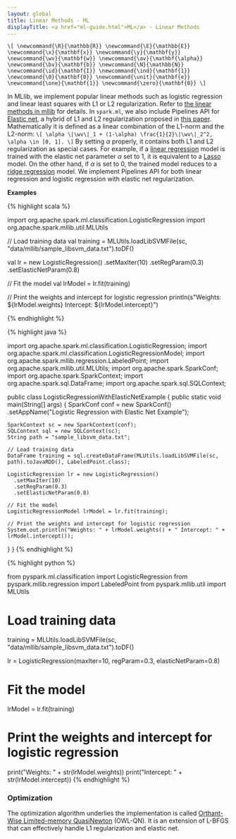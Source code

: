 ```yaml
---
layout: global
title: Linear Methods - ML
displayTitle: <a href="ml-guide.html">ML</a> - Linear Methods
---
```



`\[
\newcommand{\R}{\mathbb{R}}
\newcommand{\E}{\mathbb{E}}
\newcommand{\x}{\mathbf{x}}
\newcommand{\y}{\mathbf{y}}
\newcommand{\wv}{\mathbf{w}}
\newcommand{\av}{\mathbf{\alpha}}
\newcommand{\bv}{\mathbf{b}}
\newcommand{\N}{\mathbb{N}}
\newcommand{\id}{\mathbf{I}}
\newcommand{\ind}{\mathbf{1}}
\newcommand{\0}{\mathbf{0}}
\newcommand{\unit}{\mathbf{e}}
\newcommand{\one}{\mathbf{1}}
\newcommand{\zero}{\mathbf{0}}
\]`


In MLlib, we implement popular linear methods such as logistic regression and linear least squares with L1 or L2 regularization. Refer to [the linear methods in mllib](mllib-linear-methods.html) for details. In `spark.ml`, we also include Pipelines API for [Elastic net](http://en.wikipedia.org/wiki/Elastic_net_regularization), a hybrid of L1 and L2 regularization proposed in [this paper](http://users.stat.umn.edu/~zouxx019/Papers/elasticnet.pdf). Mathematically it is defined as a linear combination of the L1-norm and the L2-norm:
`\[
\alpha \|\wv\|_1 + (1-\alpha) \frac{1}{2}\|\wv\|_2^2, \alpha \in [0, 1].
\]`
By setting $\alpha$ properly, it contains both L1 and L2 regularization as special cases. For example, if a [linear regression](https://en.wikipedia.org/wiki/Linear_regression) model is trained with the elastic net parameter $\alpha$ set to $1$, it is equivalent to a [Lasso](http://en.wikipedia.org/wiki/Least_squares#Lasso_method) model. On the other hand, if $\alpha$ is set to $0$, the trained model reduces to a [ridge regression](http://en.wikipedia.org/wiki/Tikhonov_regularization) model. We implement Pipelines API for both linear regression and logistic regression with elastic net regularization.

**Examples**

<div class="codetabs">

<div data-lang="scala" markdown="1">

{% highlight scala %}

import org.apache.spark.ml.classification.LogisticRegression
import org.apache.spark.mllib.util.MLUtils

// Load training data
val training = MLUtils.loadLibSVMFile(sc, "data/mllib/sample_libsvm_data.txt").toDF()

val lr = new LogisticRegression()
  .setMaxIter(10)
  .setRegParam(0.3)
  .setElasticNetParam(0.8)

// Fit the model
val lrModel = lr.fit(training)

// Print the weights and intercept for logistic regression
println(s"Weights: ${lrModel.weights} Intercept: ${lrModel.intercept}")

{% endhighlight %}

</div>

<div data-lang="java" markdown="1">

{% highlight java %}

import org.apache.spark.ml.classification.LogisticRegression;
import org.apache.spark.ml.classification.LogisticRegressionModel;
import org.apache.spark.mllib.regression.LabeledPoint;
import org.apache.spark.mllib.util.MLUtils;
import org.apache.spark.SparkConf;
import org.apache.spark.SparkContext;
import org.apache.spark.sql.DataFrame;
import org.apache.spark.sql.SQLContext;

public class LogisticRegressionWithElasticNetExample {
  public static void main(String[] args) {
    SparkConf conf = new SparkConf()
      .setAppName("Logistic Regression with Elastic Net Example");

    SparkContext sc = new SparkContext(conf);
    SQLContext sql = new SQLContext(sc);
    String path = "sample_libsvm_data.txt";

    // Load training data
    DataFrame training = sql.createDataFrame(MLUtils.loadLibSVMFile(sc, path).toJavaRDD(), LabeledPoint.class);

    LogisticRegression lr = new LogisticRegression()
      .setMaxIter(10)
      .setRegParam(0.3)
      .setElasticNetParam(0.8)

    // Fit the model
    LogisticRegressionModel lrModel = lr.fit(training);

    // Print the weights and intercept for logistic regression
    System.out.println("Weights: " + lrModel.weights() + " Intercept: " + lrModel.intercept());
  }
}
{% endhighlight %}
</div>

<div data-lang="python" markdown="1">

{% highlight python %}

from pyspark.ml.classification import LogisticRegression
from pyspark.mllib.regression import LabeledPoint
from pyspark.mllib.util import MLUtils

# Load training data
training = MLUtils.loadLibSVMFile(sc, "data/mllib/sample_libsvm_data.txt").toDF()

lr = LogisticRegression(maxIter=10, regParam=0.3, elasticNetParam=0.8)

# Fit the model
lrModel = lr.fit(training)

# Print the weights and intercept for logistic regression
print("Weights: " + str(lrModel.weights))
print("Intercept: " + str(lrModel.intercept))
{% endhighlight %}

</div>

</div>

### Optimization

The optimization algorithm underlies the implementation is called [Orthant-Wise Limited-memory QuasiNewton](http://research-srv.microsoft.com/en-us/um/people/jfgao/paper/icml07scalable.pdf)
(OWL-QN). It is an extension of L-BFGS that can effectively handle L1 regularization and elastic net.
